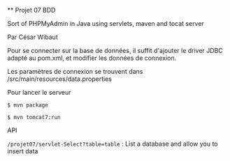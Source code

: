 ** Projet 07 BDD

Sort of PHPMyAdmin in Java using servlets, maven and tocat server

Par César Wibaut


Pour se connecter sur la base de données, il suffit d'ajouter le driver JDBC adapté au pom.xml, et modifier les données de connexion.

Les paramètres de connexion se trouvent dans /src/main/resources/data.properties

Pour lancer le serveur

```shell
$ mvn package

$ mvn tomcat7:run
```

API

``` /projet07/servlet-Select?table=table ```  : List a database and allow you to insert data


